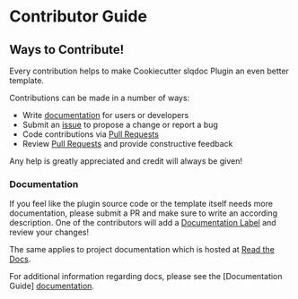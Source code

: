 # Contributor Guide

## Ways to Contribute!

Every contribution helps to make Cookiecutter slqdoc Plugin an even better template.

Contributions can be made in a number of ways:

- Write [documentation] for users or developers
- Submit an [issue] to propose a change or report a bug
- Code contributions via [Pull Requests]
- Review [Pull Requests] and provide constructive feedback

Any help is greatly appreciated and credit will always be given!

### Documentation

If you feel like the plugin source code or the template itself needs more documentation,
please submit a PR and make sure to write an according description.
One of the contributors will add a [Documentation Label] and review your changes!

The same applies to project documentation which is hosted at [Read the Docs].

For additional information regarding docs, please see the [Documentation Guide] [documentation].

  [Cookiecutter]: https://github.com/audreyr/cookiecutter
  [PyPI]: https://pypi.python.org/pypi/cookiecutter/1.0.0
  [Pull Requests]: https://github.com/korhner/cookiecutter-sqldoc-plugin/pulls
  [issue]: https://github.com/korhner/cookiecutter-sqldoc-plugin/issues
  [documentation]: documentation.md
  [Read the Docs]: https://readthedocs.org/projects/cookiecutter-sqldoc-plugin
  [Documentation Label]: https://github.com/korhner/cookiecutter-sqldoc-plugin/labels/documentation
